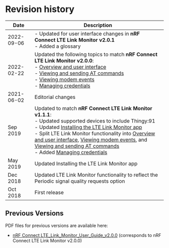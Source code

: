 # Revision history

| Date       | Description                                                                                                                                                           |
|------------|-----------------------------------------------------------------------------------------------------------------------------------------------------------------------|
| 2022-09-06 | - Updated for user interface changes in **nRF Connect LTE Link Monitor v2.0.1**</br> - Added a glossary                                                               |
| 2022-02-22 | Updated the following topics to match **nRF Connect LTE Link Monitor v2.0.0**:</br>  - [Overview and user interface](overview.md)</br>  - [Viewing and sending AT commands](lm_terminal_view.md)</br>  - [Viewing modem events](lm_chart_view.md)</br>  - [Managing credentials](lm_certificate_manager.md) |
| 2021-06-02 | Editorial changes                                                                                                                                                   |
| Sep 2019   | Updated to match **nRF Connect LTE Link Monitor v1.1.1**:<br>  - Updated supported devices to include Thingy:91</br>  - Updated [Installing the LTE Link Monitor app](installing.md)</br>  - Split LTE Link Monitor functionality into [Overview and user interface](overview.md), [Viewing modem events](lm_chart_view.md), and [Viewing and sending AT commands](lm_terminal_view.md)</br> - Added [Managing credentials](lm_certificate_manager.md) |
| May 2019   | Updated Installing the LTE Link Monitor app                                                                                                                          |
| Dec 2018   | Updated LTE Link Monitor functionality to reflect the Periodic signal quality requests option                                                                        |
| Oct 2018   | First release                                                                                                                                                        |

## Previous Versions

PDF files for previous versions are available here:

- [nRF Connect LTE_Link_Monitor_User_Guide_v2.0.0](https://infocenter.nordicsemi.com/pdf/LTE_Link_Monitor_User_Guide_v2.0.0.pdf) (corresponds to nRF Connect LTE Link Monitor v2.0.0)